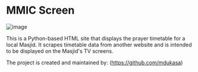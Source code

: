 # MMIC Screen
![image](https://user-images.githubusercontent.com/84813634/210011751-01538faf-ce57-4f00-a13c-79a5e87b73c4.png)

This is a Python-based HTML site that displays the prayer timetable for a local Masjid. It scrapes timetable data from another website and is intended to be displayed on the Masjid's TV screens.

The project is created and maintained by: (https://github.com/mdukasa)
